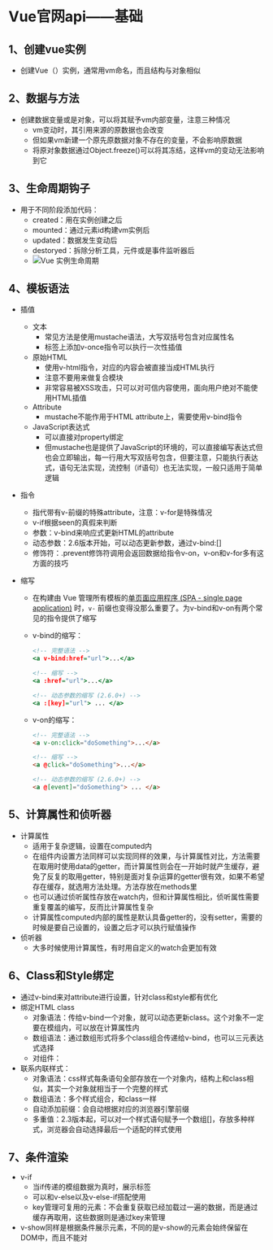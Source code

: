 # Vue官网api——基础

## 1、创建vue实例

* 创建Vue（）实例，通常用vm命名，而且结构与对象相似

## 2、数据与方法

* 创建数据变量或是对象，可以将其赋予vm内部变量，注意三种情况
  * vm变动时，其引用来源的原数据也会改变
  * 但如果vm新建一个原先原数据对象不存在的变量，不会影响原数据
  * 将原对象数据通过Object.freeze()可以将其冻结，这样vm的变动无法影响到它

## 3、生命周期钩子

* 用于不同阶段添加代码：
  * created：用在实例创建之后
  * mounted：通过元素id构建vm实例后
  * updated：数据发生变动后
  * destoryed：拆除分析工具，元件或是事件监听器后
  * ![Vue 实例生命周期](https://cn.vuejs.org/images/lifecycle.png)

## 4、模板语法

* 插值
  * 文本
    * 常见方法是使用mustache语法，大写双括号包含对应属性名
    * 标签上添加v-once指令可以执行一次性插值
  * 原始HTML
    * 使用v-html指令，对应的内容会被直接当成HTML执行
    * 注意不要用来做复合模块
    * 非常容易被XSS攻击，只可以对可信内容使用，面向用户绝对不能使用HTML插值
  * Attribute
    * mustache不能作用于HTML attribute上，需要使用v-bind指令
  * JavaScript表达式
    * 可以直接对property绑定
    * 但mustache也是提供了JavaScript的环境的，可以直接编写表达式但也会立即输出，每一行用大写双括号包含，但要注意，只能执行表达式，语句无法实现，流控制（if语句）也无法实现，一般只适用于简单逻辑
* 指令
  * 指代带有v-前缀的特殊attribute，注意：v-for是特殊情况
  * v-if根据seen的真假来判断
  * 参数：v-bind来响应式更新HTML的attribute
  * 动态参数：2.6版本开始，可以动态更新参数，通过v-bind:[]
  * 修饰符：.prevent修饰符调用会返回数据给指令v-on，v-on和v-for多有这方面的技巧

* 缩写

  * 在构建由 Vue 管理所有模板的[单页面应用程序 (SPA - single page application)](https://en.wikipedia.org/wiki/Single-page_application) 时，`v-` 前缀也变得没那么重要了。为v-bind和v-on有两个常见的指令提供了缩写

  * v-bind的缩写：

    ``` htm
    <!-- 完整语法 -->
    <a v-bind:href="url">...</a>
    
    <!-- 缩写 -->
    <a :href="url">...</a>
    
    <!-- 动态参数的缩写 (2.6.0+) -->
    <a :[key]="url"> ... </a>
    ```

    

  * v-on的缩写：

    ``` html
    <!-- 完整语法 -->
    <a v-on:click="doSomething">...</a>
    
    <!-- 缩写 -->
    <a @click="doSomething">...</a>
    
    <!-- 动态参数的缩写 (2.6.0+) -->
    <a @[event]="doSomething"> ... </a>
    ```

    

## 5、计算属性和侦听器

* 计算属性
  * 适用于复杂逻辑，设置在computed内
  * 在组件内设置方法同样可以实现同样的效果，与计算属性对比，方法需要在取用时使用data的getter，而计算属性则会在一开始时就产生缓存，避免了反复的取用getter，特别是面对复杂运算的getter很有效，如果不希望存在缓存，就选用方法处理。方法存放在methods里
  * 也可以通过侦听属性存放在watch内，但和计算属性相比，侦听属性需要重复覆盖的编写，反而比计算属性复杂
  * 计算属性computed内部的属性是默认具备getter的，没有setter，需要的时候是要自己设置的，设置之后才可以执行赋值操作
* 侦听器
  * 大多时候使用计算属性，有时用自定义的watch会更加有效

## 6、Class和Style绑定

* 通过v-bind来对attribute进行设置，针对class和style都有优化
* 绑定HTML class
  * 对象语法：传给v-bind一个对象，就可以动态更新class。这个对象不一定要在模组内，可以放在计算属性内
  * 数组语法：通过数组形式将多个class组合传递给v-bind，也可以三元表达式选择
  * 对组件：
* 联系内联样式：
  * 对象语法：css样式每条语句全部存放在一个对象内，结构上和class相似，其实一个对象就相当于一个完整的样式
  * 数组语法：多个样式组合，和class一样
  * 自动添加前缀：会自动根据对应的浏览器引擎前缀
  * 多重值：2.3版本起，可以对一个样式语句赋予一个数组[]，存放多种样式，浏览器会自动选择最后一个适配的样式使用

## 7、条件渲染

* v-if
  * 当if传递的模组数据为真时，展示标签
  * 可以和v-else以及v-else-if搭配使用
  * key管理可复用的元素：不会重复获取已经加载过一遍的数据，而是通过缓存再取用，这些数据则是通过key来管理
* v-show同样是根据条件展示元素，不同的是v-show的元素会始终保留在DOM中，而且不能对<template>使用，也不支持v-else
* 注意v-if和v-show的区别，v-if是真的条件渲染，不达成条件什么都不做，而v-show则是照常渲染，只是切换了css
* v-if和v-for放在一起时，v-for优先级更高，一般情况不要一起使用

## 8、列表渲染

* v-for对数组使用，遍历数组内部所有内容
* v-for对对象使用，会自动遍历全部property
* 维护模式：当数据顺序变动，列表渲染会直接在原来的位置更新，不会跟随变动
* 数组更新检测：
  * 变更方法：包裹了数组变更的方法（测试未成功）
  * 替换数组：变更方法不会对原数组造成影响，非变更方法会对数组造成影响
  * 注意：Vue不能检测数组和对象的变化

## 9、事件渲染

* 通过v-on监听事件，可以直接后跟简单JavaScript表达式，又或者是引用JavaScript部分编写的模组内容的方法
* 为了能够处理一部分的内置DOM，可以通过$event引用，将其传入方法
* v-on还有几个对应的事件修饰符和按键修饰符

## 10、表达输入绑定

* 通过v-model指令进行绑定，特点是双向绑定
* v-model不止可以接受单个数据，还可以接收多组数据存放在数组内部，设置接收多个数据的模组时，要用数组接数据

## 11、组件

* 可复用的vue实例